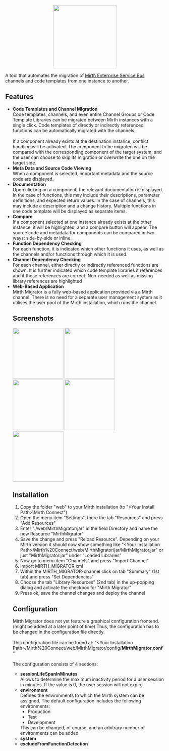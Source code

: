 
<p align="center"><img src="https://github.com/odoodo/Mirth-Migrator/assets/61003874/71503553-2554-4e7c-8ec1-6de1ec953973" width="200"></p>
A tool that automates the migration of <a href="https://www.nextgen.com/solutions/interoperability/mirth-integration-engine/mirth-connect-downloads" target="_blank">Mirth Enterprise Service Bus</a> channels and code templates from one instance to another.
<h2>Features</h2>
<ul>
  <li><b>Code Templates and Channel Migration</b><br/>Code templates, channels, and even entire Channel Groups or Code Template Libraries can be migrated between Mirth instances with a single click. Code templates of directly or indirectly referenced functions can be automatically migrated with the channels.<br/><br/>
If a component already exists at the destination instance, conflict handling will be activated. The component to be migrated will be compared with the corresponding component of the target system, and the user can choose to skip its migration or overwrite the one on the target side.</li>
  <li><b>Meta Data and Source Code Viewing</b><br/>When a component is selected, important metadata and the source code are displayed.</li>
  <li><b>Documentation</b><br/>Upon clicking on a component, the relevant documentation is displayed. In the case of functions, this may include their descriptions, parameter definitions, and expected return values. In the case of channels, this may include a description and a change history. Multiple functions in one code template will be displayed as separate items.</li>
  <li><b>Compare</b><br/>If a component selected at one instance already exists at the other instance, it will be highlighted, and a compare button will appear. The source code and metadata for components can be compared in two ways: side-by-side or inline.</li>
  <li><b>Function Dependency Checking</b><br/>For each function, it is indicated which other functions it uses, as well as the channels and/or functions through which it is used.</li>
  <li><b>Channel Dependency Checking</b><br/>For each channel, either directly or indirectly referenced functions are shown. It is further indicated which code template libraries it references and if these references are correct. Non-needed as well as missing library references are highlighted</li>
   <li><b>Web-Based Application</b><br/>Mirth Migrator is a fully web-based application provided via a Mirth channel. There is no need for a separate user management system as it utilises the user pool of the Mirth installation, which runs the channel.</li>
<h2>Screenshots</h2>
  <kbd><img src="https://github.com/odoodo/Mirth-Migrator/assets/61003874/01fb4697-c3b1-4927-83b5-3880f2cad292" width="160"></kbd>
  <kbd><img src="https://github.com/odoodo/Mirth-Migrator/assets/61003874/582d4991-04b5-4132-805d-48aee2267c80" width="160"></kbd>
  <kbd><img src="https://github.com/odoodo/Mirth-Migrator/assets/61003874/0858502d-2135-4674-bdac-e784ab8fc1af" width="160"></kbd>
  <kbd><img src="https://github.com/odoodo/Mirth-Migrator/assets/61003874/d6752f34-d959-46cf-bbc8-e744b9284a47" width="160"></kbd>
  <kbd><img src="https://github.com/odoodo/Mirth-Migrator/assets/61003874/9ba37e59-896c-4fb0-897c-2f133880d82f" width="160"></kbd>

<h2>Installation</h2>
<ol>
<li>Copy the folder "web" to your Mirth installation (to "&lt;Your Install Path&gt;\Mirth Connect")</li>
<li>Open the menu item "Settings", there the tab "Resources" and press "Add Resources"</li>
<li>Enter "./web/MirthMigrator/jar" in the field Directory and name the new Resource "MirthMigrator"</li>
<li>Save the change and press "Reload Resource". Depending on your Mirth version it should now show something like "&lt;Your Installation Path&gt;/Mirth%20Connect/web/MirthMigrator/jar/MirthMigrator.jar" or just "MirthMigrator.jar" under "Loaded Libraries"</li>
<li>Now go to menu item "Channels" and press "Import Channel"</li>
<li>Import MIRTH_MIGRATOR.xml</li>
<li>Within the MIRTH_MIGRATOR-channel click on tab "Summary" (1st tab) and press "Set Dependencies"</li>
<li>Choose the tab "Library Resources" (2nd tab) in the up-popping dialog and activate the checkbox for "Mirth Migrator"</li>
<li>Press ok, save the channel changes and deploy the channel</li>
</ol>
<h2>Configuration</h2>
Mirth Migrator does not yet feature a graphical configuration frontend. (might be added at a later point of time)
Thus, the configuration has to be changed in the configuration file directly.<br/>
<br/>
This configuration file can be found at: "&lt;Your Installation Path&gt;/Mirth%20Connect/web/MirthMigrator/config/<b>MirthMigrator.conf</b>"<br/>
<br/>
The configuration consists of 4 sections:
<ul>
  <li><b>sessionLifeSpanInMinutes</b><br/>Allows to determine the maximum inactivity period for a user session in minutes. If the value is 0, the user session will not expire.</li>
<li><b>environment</b><br/>Defines the environments to which the Mirth system can be assigned. The default configuration includes the following environments:<ul><li>Production</li><li>Test</li><li>Development</li></ul>This can be changed, of course, and an arbitrary number of environments can be added.</li>
<li><b>system</b><br/></li>
<li><b>excludeFromFunctionDetection</b><br/></li>
</ul>

